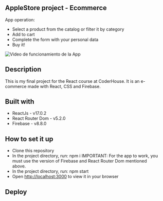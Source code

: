 ## AppleStore project - Ecommerce

App operation:

- Select a product from the catalog or filter it by category
- Add to cart
- Complete the form with your personal data
- Buy it!

![Video de funcionamiento de la App](https://media.giphy.com/media/A9aE1Y03ins59NYCE3/giphy.gif)

## Description

This is my final project for the React course at CoderHouse.
It is an e-commerce made with React, CSS and Firebase.

## Built with

- ReactJs - v17.0.2
- React Router Dom - v5.2.0
- Firebase - v8.8.0

## How to set it up

- Clone this repository
- In the project directory, run: npm i
  IMPORTANT: For the app to work, you must use the version of Firebase and React Router Dom mentioned above.
- In the project directory, run: npm start
- Open [http://localhost:3000](http://localhost:3000) to view it in your browser

## Deploy
